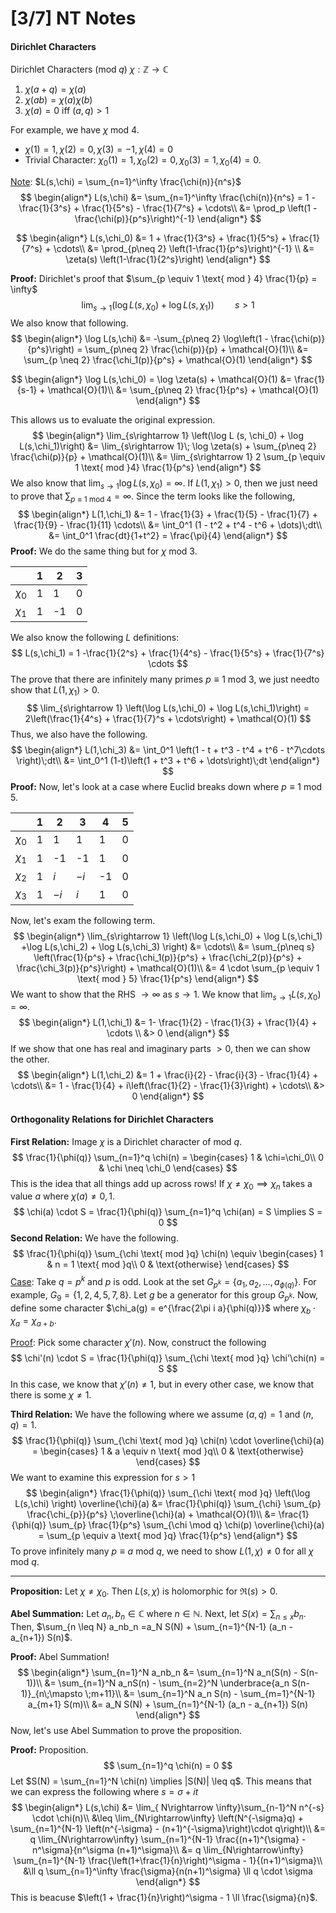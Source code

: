 # [3/7] NT Notes

#### Dirichlet Characters

Dirichlet Characters ($\text{mod} \;q$) $\chi : \mathbb{Z} \rightarrow \mathbb{C}$ 

1. $\chi( a + q) =  \chi (a)$ 
2. $\chi(ab) = \chi(a)\chi(b)$ 
3. $\chi(a) = 0$ iff $(a,q) > 1$​ 

For example, we have $\chi \text{ mod } 4$. 

- $\chi(1) = 1, \chi(2) = 0, \chi(3) = -1, \chi(4) = 0$ 
- Trivial Character: $\chi_0(1) = 1, \chi_0(2) = 0, \chi_0(3) = 1, \chi_0(4) = 0$. 

<u>Note</u>: $L(s,\chi) = \sum_{n=1}^\infty \frac{\chi(n)}{n^s}$ 
$$
\begin{align*}
L(s,\chi) &= \sum_{n=1}^\infty \frac{\chi(n)}{n^s} = 1 - \frac{1}{3^s} + \frac{1}{5^s} - \frac{1}{7^s} + \cdots\\
&= \prod_p \left(1 - \frac{\chi(p)}{p^s}\right)^{-1}
\end{align*}
$$

$$
\begin{align*}
L(s,\chi_0) &= 1 + \frac{1}{3^s} + \frac{1}{5^s} + \frac{1}{7^s} + \cdots\\
&= \prod_{p\neq 2} \left(1-\frac{1}{p^s}\right)^{-1} \\
&= \zeta(s) \left(1-\frac{1}{2^s}\right)
\end{align*}
$$

**Proof:** Dirichlet's proof that $\sum_{p \equiv 1 \text{ mod } 4} \frac{1}{p} = \infty$ 
$$
\lim_{s\rightarrow 1} \left(\log L (s, \chi_0) + \log L(s,\chi_1)\right) \quad \quad s>1
$$
We also know that following.
$$
\begin{align*}
\log L(s,\chi) &= -\sum_{p\neq 2} \log\left(1 - \frac{\chi(p)}{p^s}\right) = \sum_{p\neq 2} \frac{\chi(p)}{p} + \mathcal{O}(1)\\
&= \sum_{p \neq 2} \frac{\chi_1(p)}{p^s} + \mathcal{O}(1)
\end{align*}
$$

$$
\begin{align*}
\log L(s,\chi_0) = \log \zeta(s) + \mathcal{O}(1) &= \frac{1}{s-1} + \mathcal{O}(1)\\
&= \sum_{p\neq 2} \frac{1}{p^s} + \mathcal{O}(1)
\end{align*}
$$

This allows us to evaluate the original expression.
$$
\begin{align*}
\lim_{s\rightarrow 1} \left(\log L (s, \chi_0) + \log L(s,\chi_1)\right) &= \lim_{s\rightarrow 1}\; \log \zeta(s) + \sum_{p\neq 2} \frac{\chi(p)}{p} + \mathcal{O}(1)\\
&= \lim_{s\rightarrow 1} 2 \sum_{p \equiv 1 \text{ mod }4} \frac{1}{p^s}
\end{align*}
$$
We also know that $\lim_{s \rightarrow 1} \log L(s,\chi_0) = \infty$. If $L(1, \chi_1) > 0$, then we just need to prove that $\sum_{p \equiv 1 \text{ mod } 4} = \infty$. Since the term looks like the following,
$$
\begin{align*}
L(1,\chi_1) &= 1 - \frac{1}{3} + \frac{1}{5} - \frac{1}{7} + \frac{1}{9} - \frac{1}{11} \cdots\\
&= \int_0^1 (1 - t^2 + t^4 - t^6 + \dots)\;dt\\
&= \int_0^1 \frac{dt}{1+t^2} = \frac{\pi}{4}
\end{align*}
$$
**Proof:** We do the same thing but for $\chi \text{ mod } 3$. 

|          | 1    | 2    | 3    |
| -------- | ---- | ---- | ---- |
| $\chi_0$ | 1    | 1    | 0    |
| $\chi_1$ | 1    | -1   | 0    |

We also know the following $L$ definitions:
$$
L(s,\chi_1) = 1 -\frac{1}{2^s} + \frac{1}{4^s} - \frac{1}{5^s} + \frac{1}{7^s} \cdots
$$
The prove that there are infinitely many primes $p \equiv 1 \text{ mod } 3$, we just needto show that $L(1,\chi_1) > 0$. 
$$
\lim_{s\rightarrow 1} \left(\log L(s,\chi_0) + \log L(s,\chi_1)\right) = 2\left(\frac{1}{4^s} + \frac{1}{7}^s + \cdots\right) + \mathcal{O}(1)
$$
Thus, we also have the following.
$$
\begin{align*}
L(1,\chi_3) &= \int_0^1 \left(1 - t + t^3 - t^4 + t^6 - t^7\cdots \right)\;dt\\
&= \int_0^1 (1-t)\left(1 + t^3 + t^6 + \dots\right)\;dt
\end{align*}
$$
**Proof:** Now, let's look at a case where Euclid breaks down where $p \equiv 1 \text{ mod } 5$. 

|          | 1    | 2    | 3    | 4    | 5    |
| :------- | ---- | ---- | ---- | ---- | ---- |
| $\chi_0$ | 1    | 1    | 1    | 1    | 0    |
| $\chi_1$ | 1    | -1   | -1   | 1    | 0    |
| $\chi_2$ | 1    | $i$  | $-i$ | -1   | 0    |
| $\chi_3$ | 1    | $-i$ | $i$  | 1    | 0    |

Now, let's exam the following term.
$$
\begin{align*}
\lim_{s\rightarrow 1} \left(\log L(s,\chi_0) + \log L(s,\chi_1) +\log L(s,\chi_2) + \log L(s,\chi_3) \right)  &= \cdots\\
&= \sum_{p\neq s} \left(\frac{1}{p^s} + \frac{\chi_1(p)}{p^s} + \frac{\chi_2(p)}{p^s} + \frac{\chi_3(p)}{p^s}\right)  + \mathcal{O}(1)\\
&= 4 \cdot \sum_{p \equiv 1 \text{ mod } 5} \frac{1}{p^s}
\end{align*}
$$
We want to show that the RHS $\rightarrow \infty$ as $s \rightarrow 1$. We know that $\lim_{s\rightarrow 1} L(s, \chi_0) = \infty$. 
$$
\begin{align*}
L(1,\chi_1) &= 1- \frac{1}{2}  - \frac{1}{3} + \frac{1}{4} + \cdots \\
&> 0
\end{align*}
$$
 If we show that one has real and imaginary parts $> 0$, then we can show the other.
$$
\begin{align*}
L(1,\chi_2) &= 1 + \frac{i}{2} - \frac{i}{3} - \frac{1}{4} + \cdots\\
&= 1 - \frac{1}{4} + i\left(\frac{1}{2} - \frac{1}{3}\right) + \cdots\\
&> 0
\end{align*}
$$

#### Orthogonality Relations for Dirichlet Characters

**First Relation:** Image $\chi$ is a Dirichlet character of mod $q$. 
$$
\frac{1}{\phi(q)} \sum_{n=1}^q \chi(n) = \begin{cases} 1 & \chi=\chi_0\\
0 & \chi \neq \chi_0
\end{cases}
$$
This is the idea that all things add up across rows! If $\chi \neq \chi_0 \implies \chi_n$ takes a value $a$ where $\chi(a) \neq 0,1$. 
$$
\chi(a) \cdot S = \frac{1}{\phi(q)} \sum_{n=1}^q \chi(an) = S \implies S = 0
$$
**Second Relation:** We have the following.
$$
\frac{1}{\phi(q)} \sum_{\chi \text{ mod }q} \chi(n) \equiv \begin{cases}
1 & n = 1 \text{ mod }q\\
0 & \text{otherwise}
\end{cases}
$$
<u>Case</u>: Take $q = p^k$ and $p$ is odd. Look at the set $G_{p^k} = \{a_1, a_2, \dots, a_{\phi(q)}\}$. For example, $G_9 = \{1,2,4,5,7,8\}$. Let $g$ be a generator for this group $G_{p^k}$. Now, define some character $\chi_a(g) = e^{\frac{2\pi i a}{\phi(q)}}$ where $\chi_b \cdot \chi_a = \chi_{a+b}$. 

<u>Proof</u>: Pick some character $\chi'(n)$. Now, construct the following
$$
\chi'(n) \cdot S = \frac{1}{\phi(q)} \sum_{\chi \text{ mod }q} \chi'\chi(n) = S
$$
In this case, we know that $\chi'(n) \neq 1$, but in every other case, we know that there is some $\chi \neq 1$. 

**Third Relation:** We have the following where we assume $(a,q) = 1$ and $(n,q) = 1$. 
$$
\frac{1}{\phi(q)} \sum_{\chi \text{ mod }q} \chi(n) \cdot \overline{\chi}(a) = \begin{cases}
1 & a \equiv n \text{ mod }q\\
0 & \text{otherwise}
\end{cases}
$$
We want to examine this expression for $s > 1$
$$
\begin{align*}
\frac{1}{\phi(q)} \sum_{\chi \text{ mod }q} \left(\log L(s,\chi) \right) \overline{\chi}(a) &= \frac{1}{\phi(q)} \sum_{\chi} \sum_{p} \frac{\chi_{p}}{p^s} \;\overline{\chi}(a) + \mathcal{O}(1)\\
&= \frac{1}{\phi(q)} \sum_{p} \frac{1}{p^s} \sum_{\chi \mod q} \chi(p) \overline{\chi}(a) = \sum_{p \equiv a \text{ mod }q} \frac{1}{p^s}
\end{align*}
$$
To prove infinitely many $p \equiv a \text{ mod }q$, we need to show $L(1,\chi) \neq 0$ for all $\chi \text{ mod }q$.  

---

**Proposition:** Let $\chi \neq \chi_0$. Then $L(s,\chi)$ is holomorphic for $\Re(s) > 0$. 

**Abel Summation:** Let $a_n, b_n \in \mathbb{C}$ where $n \in \mathbb{N}$. Next, let $S(x) = \sum_{n\leq x} b_n$. Then, $\sum_{n \leq N} a_nb_n =a_N S(N) + \sum_{n=1}^{N-1} (a_n - a_{n+1}) S(n)$.  

**Proof:** Abel Summation!
$$
\begin{align*}
\sum_{n=1}^N a_nb_n &= \sum_{n=1}^N a_n(S(n) - S(n-1))\\
&= \sum_{n=1}^N a_nS(n) - \sum_{n=2}^N \underbrace{a_n S(n-1)}_{n\;\mapsto \;m+11}\\
&= \sum_{n=1}^N a_n S(n) - \sum_{m=1}^{N-1} a_{m+1} S(m)\\
&= a_N S(N) + \sum_{n=1}^{N-1} (a_n - a_{n+1}) S(n)
\end{align*}
$$
Now, let's use Abel Summation to prove the proposition.

**Proof:** Proposition.
$$
\sum_{n=1}^q \chi(n) = 0
$$
Let $S(N) = \sum_{n=1}^N \chi(n) \implies |S(N)| \leq q$. This means that we can express the following where $s = \sigma + it$ 
$$
\begin{align*}
L(s,\chi) &= \lim_{ N\rightarrow \infty}\sum_{n-1}^N n^{-s} \cdot \chi(n)\\
&\leq \lim_{N\rightarrow\infty} \left(N^{-\sigma}q) + \sum_{n=1}^{N-1} \left(n^{-\sigma} - (n+1)^{-\sigma}\right)\cdot q\right)\\
&= q \lim_{N\rightarrow\infty} \sum_{n=1}^{N-1} \frac{(n+1)^{\sigma} - n^\sigma}{n^\sigma (n+1)^\sigma}\\
&= q \lim_{N\rightarrow\infty} \sum_{n=1}^{N-1} \frac{\left(1+\frac{1}{n}\right)^\sigma - 1}{(n+1)^\sigma}\\
&\ll q \sum_{n=1}^\infty \frac{\sigma}{n(n+1)^\sigma} \ll q \cdot \sigma
\end{align*}
$$
This is beacuse $\left(1 + \frac{1}{n}\right)^\sigma - 1 \ll \frac{\sigma}{n}$. 